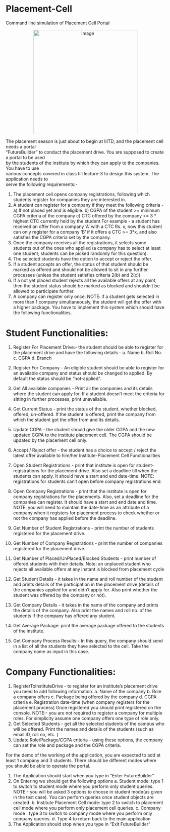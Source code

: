# Placement-Cell
Command line simulation of Placement Cell Portal
<br/>
<div align="center">
  <img width="329" style="center" alt="image" src="https://github.com/sahilgoswami0901/Flipzon/assets/107829550/480a4f8c-5277-4fd1-951e-d53cd7666181"> <br/>
</div>

The placement season is just about to begin at IIITD, and the placement cell needs a portal <br/>
“FutureBuilder” to conduct the placement drive. You are supposed to create a portal to be used <br/>
by the students of the institute by which they can apply to the companies. You have to use <br/>
various concepts covered in class till lecture-3 to design this system. The application needs to <br/>
serve the following requirements:- <br/>
1) The placement cell opens company registrations, following which students register for
companies they are interested in.
2) A student can register for a company if they meet the following criteria -
a) If not placed yet and is eligible.
b) CGPA of the student >= minimum CGPA criteria of the company
c) CTC offered by the company >= 3 * highest CTC currently held by the student
For example - a student has received an offer from a company ‘A’ with a CTC Rs. x, now
this student can only register for a company ‘B’ if it offers a CTC >= 3*x, and also
satisfies the CGPA criteria set by the company.
3) Once the company receives all the registrations, it selects some students out of the ones
who applied (a company has to select at least one student; students can be picked
randomly for this question).
4) The selected students have the option to accept or reject the offer.
5) If a student accepts an offer, the status of that student should be marked as offered and
should not be allowed to sit in any further processes (unless the student satisfies criteria
2(b) and 2(c)).
6) If a not yet placed student rejects all the available offers at any point, then the student
status should be marked as blocked and shouldn’t be allowed to participate further.
7) A company can register only once.
NOTE: if a student gets selected in more than 1 company simultaneously, the student
will get the offer with a higher package.
You have to implement this system which should have the following functionalities.

# Student Functionalities:
1. Register For Placement Drive:- the student should be able to register for the placement
drive and have the following details -
a. Name
b. Roll No.
c. CGPA
d. Branch
2. Register For Company - An eligible student should be able to register for an available
company and status should be changed to applied. By default the status should be
“not-applied”.
3. Get All available companies - Print all the companies and its details where the student
can apply for. If a student doesn’t meet the criteria for sitting in further processes, print
unavailable.
4. Get Current Status - print the status of the student, whether blocked, offered, un-offered.
If the student is offered, print the company from which the student got the offer from and
its details.
5. Update CGPA - the student should give the older CGPA and the new updated CGPA to
the institute placement cell. The CGPA should be updated by the placement cell only.
6. Accept / Reject offer - the student has a choice to accept / reject the latest offer available
to him/her
Institute-Placement Cell Functionalities
1. Open Student Registrations - print that institute is open for student-registrations for the
placement drive. Also set a deadline till when the students can apply. It should have a
start and end date-time.
NOTE: registrations for students can’t open before company registrations end.
2. Open Company Registrations - print that the institute is open for company registrations
for the placements. Also, set a deadline for the companies can register. It should have a
start and end date and time.
NOTE: you will need to maintain the date-time as an attribute of a company when it
registers for placement process to check whether or not the company has applied before
the deadline.
3. Get Number of Student Registrations - print the number of students registered for the
placement drive.

4. Get Number of Company Registrations - print the number of companies registered for
the placement drive.
5. Get Number of Placed/UnPlaced/Blocked Students - print number of offered students
with their details.
Note: an unplaced student who rejects all available offers at any instant is blocked
from placement cycle
6. Get Student Details - it takes in the name and roll number of the student and prints
details of the participation in the placement drive (details of the companies applied for
and didn’t apply for. Also print whether the student was offered by the company or not).
7. Get Company Details - it takes in the name of the company and prints the details of the
company. Also print the names and roll no. of the students if the company has offered
any student.
8. Get Average Package: print the average package offered to the students of the institute.
9. Get Company Process Results:- In this query, the company should send in a list of all
the students they have selected to the cell. Take the company name as input in this
case.

# Company Functionalities:
1. RegisterToInstituteDrive - to register for an institute’s placement drive you need to add
following information.
a. Name of the company
b. Role a company offers
c. Package being offered by the company
d. CGPA criteria
e. Registration date-time (when company registers for the placement process)
Once registered you should print registered on the console.
NOTE:- you are not required to register a company for multiple roles. For simplicity
assume one company offers one type of role only.
2. Get Selected Students - get all the selected students of the campus who will be offered.
Print the names and details of the students (such as email ID, roll no, etc. )
3. Update Role/Package/CGPA criteria - using these options, the company can set the role
and package and the CGPA criteria.

For the demo of the working of the application, you are expected to add at least 1 company
and 3 students. There should be different modes where you should be able to operate the
portal.
1. The Application should start when you type in “Enter FutureBuilder”
2. On Entering we should get the following options
a. Student mode: type 1 to switch to student mode where you perform only student
queries.
NOTE:- you will be asked 3 options to choose in student mode(as given in the
test case). You can perform queries once student objects are created.
b. Institute Placement Cell mode: type 2 to switch to placement cell mode where
you perform only placement cell queries.
c. Company mode : type 3 to switch to company mode where you perform only
company queries.
d. Type 4 to return back to the main application
3. The Application should stop when you type in “Exit FutureBuilder”
